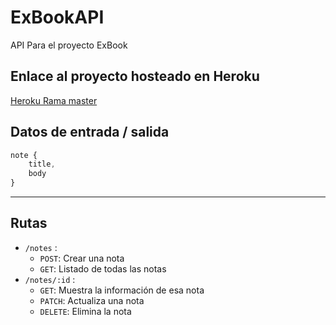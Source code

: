 # ExBookAPI
API Para el proyecto ExBook

## Enlace al proyecto hosteado en Heroku
[Heroku Rama master](https://ex-book-api.herokuapp.com/)

## Datos de entrada / salida

```js
note {
    title,
    body
}
```
---
## Rutas

- `/notes` :
    - `POST`: Crear una nota
    - `GET`: Listado de todas las notas
- `/notes/:id` :
    - `GET`: Muestra la información de esa nota
    - `PATCH`: Actualiza una nota
    - `DELETE`: Elimina la nota
